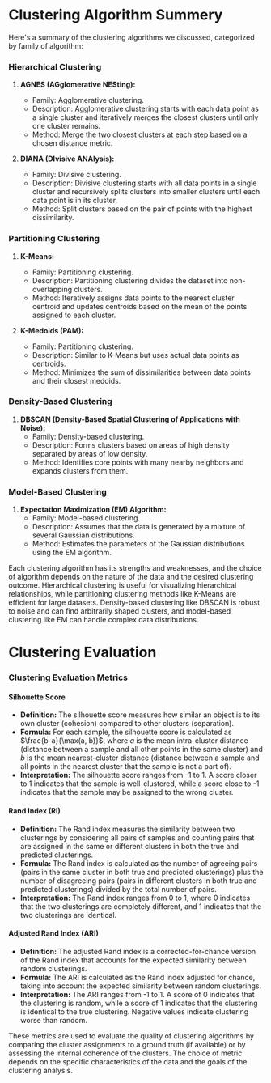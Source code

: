 # Clustering Algorithm Summery

Here's a summary of the clustering algorithms we discussed, categorized by family of algorithm:
### Hierarchical Clustering
1. **AGNES (AGglomerative NESting):**
   - Family: Agglomerative clustering.
   - Description: Agglomerative clustering starts with each data point as a single cluster and iteratively merges the closest clusters until only one cluster remains.
   - Method: Merge the two closest clusters at each step based on a chosen distance metric.
   
2. **DIANA (DIvisive ANAlysis):**
   - Family: Divisive clustering.
   - Description: Divisive clustering starts with all data points in a single cluster and recursively splits clusters into smaller clusters until each data point is in its cluster.
   - Method: Split clusters based on the pair of points with the highest dissimilarity.

### Partitioning Clustering
1. **K-Means:**
   - Family: Partitioning clustering.
   - Description: Partitioning clustering divides the dataset into non-overlapping clusters.
   - Method: Iteratively assigns data points to the nearest cluster centroid and updates centroids based on the mean of the points assigned to each cluster.

2. **K-Medoids (PAM):**
   - Family: Partitioning clustering.
   - Description: Similar to K-Means but uses actual data points as centroids.
   - Method: Minimizes the sum of dissimilarities between data points and their closest medoids.

### Density-Based Clustering
1. **DBSCAN (Density-Based Spatial Clustering of Applications with Noise):**
   - Family: Density-based clustering.
   - Description: Forms clusters based on areas of high density separated by areas of low density.
   - Method: Identifies core points with many nearby neighbors and expands clusters from them.

### Model-Based Clustering
1. **Expectation Maximization (EM) Algorithm:**
   - Family: Model-based clustering.
   - Description: Assumes that the data is generated by a mixture of several Gaussian distributions.
   - Method: Estimates the parameters of the Gaussian distributions using the EM algorithm.

Each clustering algorithm has its strengths and weaknesses, and the choice of algorithm depends on the nature of the data and the desired clustering outcome. Hierarchical clustering is useful for visualizing hierarchical relationships, while partitioning clustering methods like K-Means are efficient for large datasets. Density-based clustering like DBSCAN is robust to noise and can find arbitrarily shaped clusters, and model-based clustering like EM can handle complex data distributions.

# Clustering Evaluation

### Clustering Evaluation Metrics

#### Silhouette Score
- **Definition:** The silhouette score measures how similar an object is to its own cluster (cohesion) compared to other clusters (separation).
- **Formula:** For each sample, the silhouette score is calculated as $\frac{b-a}{\max(a, b)}$, where $a$ is the mean intra-cluster distance (distance between a sample and all other points in the same cluster) and $b$ is the mean nearest-cluster distance (distance between a sample and all points in the nearest cluster that the sample is not a part of).
- **Interpretation:** The silhouette score ranges from -1 to 1. A score closer to 1 indicates that the sample is well-clustered, while a score close to -1 indicates that the sample may be assigned to the wrong cluster.

#### Rand Index (RI)
- **Definition:** The Rand index measures the similarity between two clusterings by considering all pairs of samples and counting pairs that are assigned in the same or different clusters in both the true and predicted clusterings.
- **Formula:** The Rand index is calculated as the number of agreeing pairs (pairs in the same cluster in both true and predicted clusterings) plus the number of disagreeing pairs (pairs in different clusters in both true and predicted clusterings) divided by the total number of pairs.
- **Interpretation:** The Rand index ranges from 0 to 1, where 0 indicates that the two clusterings are completely different, and 1 indicates that the two clusterings are identical.

#### Adjusted Rand Index (ARI)
- **Definition:** The adjusted Rand index is a corrected-for-chance version of the Rand index that accounts for the expected similarity between random clusterings.
- **Formula:** The ARI is calculated as the Rand index adjusted for chance, taking into account the expected similarity between random clusterings.
- **Interpretation:** The ARI ranges from -1 to 1. A score of 0 indicates that the clustering is random, while a score of 1 indicates that the clustering is identical to the true clustering. Negative values indicate clustering worse than random.

These metrics are used to evaluate the quality of clustering algorithms by comparing the cluster assignments to a ground truth (if available) or by assessing the internal coherence of the clusters. The choice of metric depends on the specific characteristics of the data and the goals of the clustering analysis.